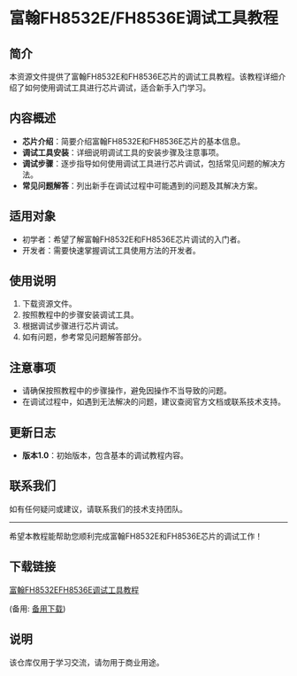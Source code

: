 # 富翰FH8532E/FH8536E调试工具教程

## 简介
本资源文件提供了富翰FH8532E和FH8536E芯片的调试工具教程。该教程详细介绍了如何使用调试工具进行芯片调试，适合新手入门学习。

## 内容概述
- **芯片介绍**：简要介绍富翰FH8532E和FH8536E芯片的基本信息。
- **调试工具安装**：详细说明调试工具的安装步骤及注意事项。
- **调试步骤**：逐步指导如何使用调试工具进行芯片调试，包括常见问题的解决方法。
- **常见问题解答**：列出新手在调试过程中可能遇到的问题及其解决方案。

## 适用对象
- 初学者：希望了解富翰FH8532E和FH8536E芯片调试的入门者。
- 开发者：需要快速掌握调试工具使用方法的开发者。

## 使用说明
1. 下载资源文件。
2. 按照教程中的步骤安装调试工具。
3. 根据调试步骤进行芯片调试。
4. 如有问题，参考常见问题解答部分。

## 注意事项
- 请确保按照教程中的步骤操作，避免因操作不当导致的问题。
- 在调试过程中，如遇到无法解决的问题，建议查阅官方文档或联系技术支持。

## 更新日志
- **版本1.0**：初始版本，包含基本的调试教程内容。

## 联系我们
如有任何疑问或建议，请联系我们的技术支持团队。

---
希望本教程能帮助您顺利完成富翰FH8532E和FH8536E芯片的调试工作！

## 下载链接
[富翰FH8532EFH8536E调试工具教程](https://pan.quark.cn/s/5408e43621fe) 

(备用: [备用下载](https://pan.baidu.com/s/1mmX69630uUT8O0QNqP3kbA?pwd=1234))

## 说明

该仓库仅用于学习交流，请勿用于商业用途。
